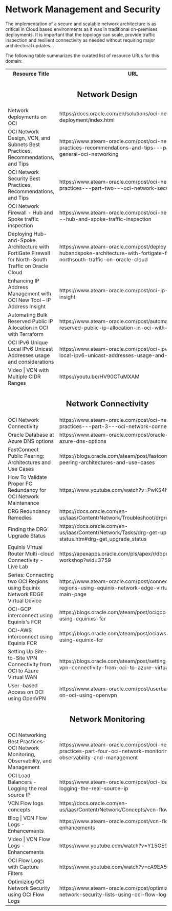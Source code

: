 # Network Management and Security

The implementation of a secure and scalable network architecture is as critical in Cloud based environments as it was in traditional on-premises deployments. It is important that the topology can scale, provide traffic inspection and resilient connectivity as needed without requiring major architectural updates. . 

The following table summarizes the curated list of resource URLs for this domain:
<table>
  <tr>
    <th>Resource Title</th>
    <th>URL</th>
  </tr>
  <tr>
    <td colspan="2" align="center"><h2>Network Design</h2></td>
</tr>
 <tr>
    <td>Network deployments on OCI</td>
    <td>https://docs.oracle.com/en/solutions/oci-network-deployment/index.html</td>
  </tr>
  <tr>
    <td>OCI Network Design, VCN, and Subnets Best Practices, Recommendations, and Tips</td>
    <td> https://www.ateam-oracle.com/post/oci-networking-best-practices-recommendations-and-tips---part-one---general-oci-networking</td>
  </tr>
  <tr>
    <td>OCI Network Security Best Practices, Recommendations, and Tips</td>
    <td>https://www.ateam-oracle.com/post/oci-networking-best-practices---part-two---oci-network-security </td>
  </tr>
  <tr>
    <td>OCI Network Firewall - Hub and Spoke traffic inspection</td>
    <td>https://www.ateam-oracle.com/post/oci-network-firewall---hub-and-spoke-traffic-inspection</td>
  </tr>
  <tr>
    <td>Deploying Hub-and-Spoke Architecture with FortiGate Firewall for North-South Traffic on Oracle Cloud</td>
    <td>https://www.ateam-oracle.com/post/deploying-hubandspoke-architecture-with-fortigate-firewall-for-northsouth-traffic-on-oracle-cloud</td>
  </tr>
  <tr>
    <td>Enhancing IP Address Management with OCI New Tool – IP Address Insight</td>
    <td>https://www.ateam-oracle.com/post/oci-ip-address-insight</td>
  </tr> 
  <tr>
    <td>Automating Bulk Reserved Public IP Allocation in OCI with Terraform</td>
    <td>https://www.ateam-oracle.com/post/automating-bulk-reserved-public-ip-allocation-in-oci-with-terraform</td>
  </tr> 
  <tr>
    <td>OCI IPv6 Unique Local IPv6 Unicast Addresses usage and considerations</td>
    <td>https://www.ateam-oracle.com/post/oci-ipv6-unique-local-ipv6-unicast-addresses-usage-and-considerations</td>
  </tr>
  <tr>
    <td>Video | VCN with Multiple CIDR Ranges</td>
    <td>https://youtu.be/HV90CTuMXAM</td>
  </tr>
  <tr>
    <td colspan="2" align="center"><h2>Network Connectivity</h2></td>
</tr>
  <tr>
    <td>OCI Network Connectivity</td>
    <td>https://www.ateam-oracle.com/post/oci-networking-best-practices---part-3---oci-network-connectivity</td>
  </tr>
  <tr>
    <td>Oracle Database at Azure DNS options</td>
    <td>https://www.ateam-oracle.com/post/oracle-database-at-azure-dns-options</td>
  </tr>
  <tr>
    <td>FastConnect Public Peering: Architectures and Use Cases</td>
    <td>https://blogs.oracle.com/ateam/post/fastconnect-public-peering-architectures-and-use-cases</td>
  </tr>
  <tr>
    <td>How To Validate Proper FC Redundancy for OCI Network Maintenance</td>
    <td>https://www.youtube.com/watch?v=PwKS4NpuUKg</td>
  </tr>
  <tr>
    <td>DRG Redundancy Remedies</td>
    <td>https://docs.oracle.com/en-us/iaas/Content/Network/Troubleshoot/drgredundancy.htm</td>
  </tr>
  <tr>
    <td>Finding the DRG Upgrade Status</td>
    <td>https://docs.oracle.com/en-us/iaas/Content/Network/Tasks/drg-get-upgrade-status.htm#drg-get_upgrade_status</td>
  </tr>
  <tr>
    <td>Equinix Virtual Router Multi-cloud Connectivity - Live Lab</td>
    <td>https://apexapps.oracle.com/pls/apex/r/dbpm/livelabs/view-workshop?wid=3759</td>
  </tr>
  <tr>
    <td>Series: Connecting two OCI Regions using Equinix Network EDGE Virtual Device</td>
    <td>https://www.ateam-oracle.com/post/connecting-two-oci-regions-using-equinix-network-edge-virtual-device-main-page</td>
  </tr>
  <tr>
    <td>OCI-GCP interconnect using Equinix's FCR</td>
    <td>https://blogs.oracle.com/ateam/post/ocigcp-interconnect-using-equinixs-fcr</td>
  </tr>
  <tr>
    <td>OCI-AWS interconnect using Equinix FCR</td>
    <td>https://blogs.oracle.com/ateam/post/ociaws-interconnect-using-equinix-fcr</td>
  </tr>
  <tr>
    <td>Setting Up Site-to-Site VPN Connectivity from OCI to Azure Virtual WAN</td>
    <td>https://blogs.oracle.com/ateam/post/setting-up-sitetosite-vpn-connectivity-from-oci-to-azure-virtual-wan</td>
  </tr>
  <tr>
    <td>User-based Access on OCI using OpenVPN</td>
    <td>https://www.ateam-oracle.com/post/userbased-access-on-oci-using-openvpn</td>
  </tr>
  <tr>
    <td colspan="2" align="center"><h2>Network Monitoring</h2></td>
</tr>
<tr>
    <td>OCI Networking Best Practices-OCI Network Monitoring, Observability, and Management</td>
    <td>https://www.ateam-oracle.com/post/oci-networking-best-practices-part-four-oci-network-monitoring-observability-and-management</td>
  </tr>
  <tr>
    <td>OCI Load Balancers - Logging the real source IP</td>
    <td>https://www.ateam-oracle.com/post/oci-load-balancers-logging-the-real-source-ip</td>
  </tr>
  <tr>
    <td>VCN Flow logs concepts</td>
    <td>https://docs.oracle.com/en-us/iaas/Content/Network/Concepts/vcn-flow-logs.htm</td>
  </tr>
  <tr>
    <td>Blog | VCN Flow Logs - Enhancements</td>
    <td>https://www.ateam-oracle.com/post/vcn-flow-log-enhancements</td>
  </tr>
  <tr>
    <td>Video | VCN Flow Logs - Enhancements</td>
    <td>https://www.youtube.com/watch?v=Y15GE9zjxoY</td>
  </tr>
  <tr>
    <td>OCI Flow Logs with Capture Filters</td>
    <td>https://www.youtube.com/watch?v=cA9EA5y6k3c&t=4s</td>
  </tr>
  <tr>
    <td>Optimizing OCI Network Security using OCI Flow Logs</td>
    <td>https://www.ateam-oracle.com/post/optimizing-oci-network-security-lists-using-oci-flow-logs</td>
  </tr>

</table>
